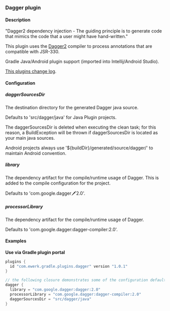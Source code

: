 ### Dagger plugin

#### Description

"Dagger2 dependency injection - The guiding principle is to generate code that mimics the code that a user might have hand-written."

This plugin uses the [Dagger2](http://google.github.io/dagger/) compiler to process annotations that are compatible with JSR-330.

Gradle Java/Android plugin support (imported into Intellij/Android Studio).

[This plugins change log](change_log.md).

#### Configuration

##### daggerSourcesDir

The destination directory for the generated Dagger java source.

Defaults to 'src/dagger/java' for Java Plugin projects.

The daggerSourcesDir is deleted when executing the clean task; for this reason, a BuildException will be thrown if
daggerSourcesDir is located as your main java sources.

Android projects always use '${buildDir}/generated/source/dagger/<variant>' to maintain Android convention.

##### library

The dependency artifact for the compile/runtime usage of Dagger.
This is added to the compile configuration for the project.

Defaults to 'com.google.dagger:dagger:2.0'.

##### processorLibrary

The dependency artifact for the compile/runtime usage of Dagger.

Defaults to 'com.google.dagger:dagger-compiler:2.0'.

#### Examples

__Use via Gradle plugin portal__

```groovy
plugins {
  id "com.ewerk.gradle.plugins.dagger" version "1.0.1"
}

// the following closure demonstrates some of the configuration defaults and is not necessary
dagger {
  library = "com.google.dagger:dagger:2.0"
  processorLibrary = "com.google.dagger:dagger-compiler:2.0"
  daggerSourcesDir = "src/dagger/java"
}
```